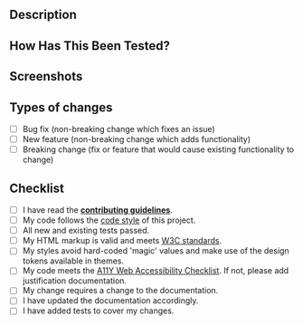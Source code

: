 <!--- Provide a general summary of your changes in the title above -->

## Description

<!---
  Describe your changes in detail.
  Why is this change required? What problem does it solve?
  If it fixes an open issue, please link to the issue here.
-->

## How Has This Been Tested?

<!---
  Please describe in detail how you tested your changes.
  Include details of your testing environment, and the tests you ran to
  see how your change affects other areas of the code, etc.
-->

## Screenshots

<!-- If appropriate -->

## Types of changes

<!---
  What types of changes does your code introduce? Put an `x` in all the boxes that apply:
-->

- [ ] Bug fix (non-breaking change which fixes an issue)
- [ ] New feature (non-breaking change which adds functionality)
- [ ] Breaking change (fix or feature that would cause existing functionality to change)

## Checklist

<!---
  Go over all the following points, and put an `x` in all the boxes that apply.
  If you're unsure about any of these, don't hesitate to ask.
  We're here to help!
-->

- [ ] I have read the [**contributing guidelines**][contributing].
- [ ] My code follows the [code style][code-style] of this project.
- [ ] All new and existing tests passed.
- [ ] My HTML markup is valid and meets [W3C standards](https://validator.w3.org/).
- [ ] My styles avoid hard-coded 'magic' values and make use of the design tokens available in themes.
- [ ] My code meets the [A11Y Web Accessibility Checklist](https://a11yproject.com/checklist). If not, please add justification documentation.
- [ ] My change requires a change to the documentation.
- [ ] I have updated the documentation accordingly.
- [ ] I have added tests to cover my changes.

[contributing]: https://github.com/coingaming/sportsbet-design/blob/master/CONTRIBUTING.md
[code-style]: https://github.com/coingaming/sportsbet-design/blob/master/CONTRIBUTING.md#code-style
